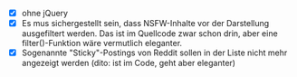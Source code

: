 - [x] ohne jQuery
- [X] Es mus sichergestellt sein, dass NSFW-Inhalte vor der Darstellung ausgefiltert werden. Das ist im Quellcode zwar schon drin, aber eine filter()-Funktion wäre vermutlich eleganter.
- [X] Sogenannte "Sticky"-Postings von Reddit sollen in der Liste nicht mehr angezeigt werden (dito: ist im Code, geht aber eleganter)
